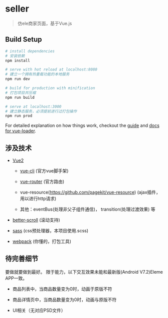 # seller

> 仿ele商家页面，基于Vue.js


## Build Setup

``` bash
# install dependencies
# 安装依赖
npm install

# serve with hot reload at localhost:8080
# 建立一个拥有热重载功能的本地服务
npm run dev

# build for production with minification
# 打包项目并压缩
npm run build

# serve at localhost:3000
# 建立静态服务，必须提前进行过打包操作
npm run prod
```

For detailed explanation on how things work, checkout the [guide](http://vuejs-templates.github.io/webpack/) and [docs for vue-loader](http://vuejs.github.io/vue-loader).

## 涉及技术

* [Vue2](https://github.com/vuejs)
  * [vue-cli](https://github.com/vuejs/vue-cli) (官方vue脚手架)
  
  * [vue-router](https://github.com/vuejs/vue-router) (官方路由)

  * vue-resource(https://github.com/pagekit/vue-resource) (ajax插件，用以进行http请求)

  * 其他：eventBus(处理非父子组件通信)， transition(处理过渡效果) 等


* [better-scroll](https://github.com/ustbhuangyi/better-scroll) (滚动支持)

* [sass](https://github.com/sass/sass) (css预处理器，本项目使用.scss)

* [webpack](https://github.com/webpack/webpack) (你懂的，打包工具)

## 待完善细节

要做就要做到最好。
限于能力，以下交互效果未能和最新版(Android V7.2)Eleme APP一致。

* 商品列表中，当商品数量变为0时，动画于原版不符

* 商品详情页中，当商品数量变为0时，动画与原版不符

* UI相关（无对应PSD文件）
